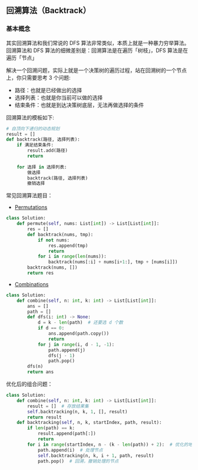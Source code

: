 ## 回溯算法（Backtrack）  
### 基本概念
其实回溯算法和我们常说的 DFS 算法非常类似，本质上就是一种暴力穷举算法。回溯算法和 DFS 算法的细微差别是：回溯算法是在遍历「树枝」，DFS 算法是在遍历「节点」 

解决一个回溯问题，实际上就是一个决策树的遍历过程，站在回溯树的一个节点上，你只需要思考 3 个问题:

- 路径：也就是已经做出的选择 
- 选择列表：也就是你当前可以做的选择
- 结束条件：也就是到达决策树底层，无法再做选择的条件

回溯算法的模板如下:
```python 
# 自顶向下递归的动态规划
result = []
def backtrack(路径, 选择列表):
    if 满足结束条件:
        result.add(路径)
        return
    
    for 选择 in 选择列表:
        做选择
        backtrack(路径, 选择列表)
        撤销选择

``` 

常见回溯算法题目：
- [ Permutations ]( https://leetcode.cn/problems/permutations/description/ )  
```python 
class Solution:
    def permute(self, nums: List[int]) -> List[List[int]]:
        res = [] 
        def backtrack(nums, tmp):
            if not nums:
                res.append(tmp) 
                return 
            for i in range(len(nums)):
                backtrack(nums[:i] + nums[i+1:], tmp + [nums[i]]) 
        backtrack(nums, []) 
        return res 
```   

- [ Combinations ]( https://leetcode.cn/problems/combinations/description/ )  
```python 
class Solution:
    def combine(self, n: int, k: int) -> List[List[int]]: 
        ans = []
        path = []
        def dfs(i: int) -> None:
            d = k - len(path)  # 还要选 d 个数
            if d == 0:
                ans.append(path.copy())
                return
            for j in range(i, d - 1, -1):
                path.append(j)
                dfs(j - 1)
                path.pop()
        dfs(n)
        return ans
```   

优化后的组合问题： 
```python 
class Solution:
    def combine(self, n: int, k: int) -> List[List[int]]:
        result = []  # 存放结果集
        self.backtracking(n, k, 1, [], result)
        return result
    def backtracking(self, n, k, startIndex, path, result):
        if len(path) == k:
            result.append(path[:])
            return
        for i in range(startIndex, n - (k - len(path)) + 2):  # 优化的地方
            path.append(i)  # 处理节点
            self.backtracking(n, k, i + 1, path, result)
            path.pop()  # 回溯，撤销处理的节点
```  







